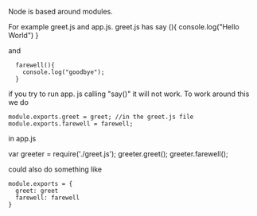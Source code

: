 Node is based around modules.

For example
      greet.js and app.js.
      greet.js has say (){
        console.log("Hello World")
      }

  and

      farewell(){
        console.log("goodbye");
      }

  if you try to run app. js calling "say()" it will not work. To work around this we do

    module.exports.greet = greet; //in the greet.js file
    module.exports.farewell = farewell;

  in app.js

  var greeter = require('./greet.js');
  greeter.greet();
  greeter.farewell();


could also do something like

    module.exports = {
      greet: greet
      farewell: farewell
    }
